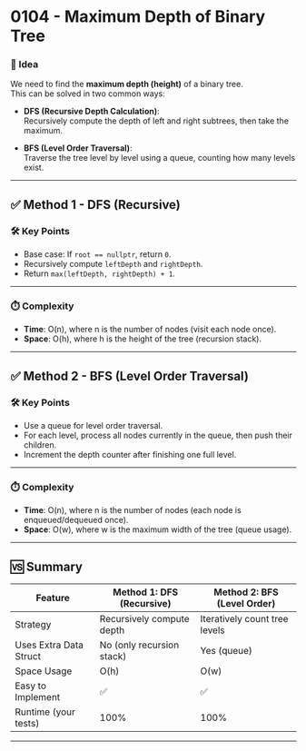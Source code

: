 # 0104 - Maximum Depth of Binary Tree

### 🧠 Idea  
We need to find the **maximum depth (height)** of a binary tree.  
This can be solved in two common ways:  

- **DFS (Recursive Depth Calculation)**:  
  Recursively compute the depth of left and right subtrees, then take the maximum.  

- **BFS (Level Order Traversal)**:  
  Traverse the tree level by level using a queue, counting how many levels exist.  

---

## ✅ Method 1 - DFS (Recursive)

### 🛠️ Key Points  
- Base case: If `root == nullptr`, return `0`.  
- Recursively compute `leftDepth` and `rightDepth`.  
- Return `max(leftDepth, rightDepth) + 1`.  

---

### ⏱️ Complexity  
- **Time**: O(n), where n is the number of nodes (visit each node once).  
- **Space**: O(h), where h is the height of the tree (recursion stack).  

---

## ✅ Method 2 - BFS (Level Order Traversal)

### 🛠️ Key Points  
- Use a queue for level order traversal.  
- For each level, process all nodes currently in the queue, then push their children.  
- Increment the depth counter after finishing one full level.  

---

### ⏱️ Complexity  
- **Time**: O(n), where n is the number of nodes (each node is enqueued/dequeued once).  
- **Space**: O(w), where w is the maximum width of the tree (queue usage).  

---

## 🆚 Summary

| Feature               | Method 1: DFS (Recursive)      | Method 2: BFS (Level Order)     |
|------------------------|--------------------------------|---------------------------------|
| Strategy               | Recursively compute depth     | Iteratively count tree levels  |
| Uses Extra Data Struct | No (only recursion stack)     | Yes (queue)                    |
| Space Usage            | O(h)                         | O(w)                           |
| Easy to Implement      | ✅                           | ✅                             |
| Runtime (your tests)   | 100%                          | 100%                           |

---
